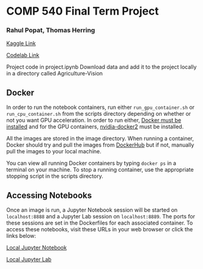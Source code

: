 # COMP 540 Final Term Project

### Rahul Popat, Thomas Herring

[Kaggle Link](https://www.kaggle.com/c/vision-for-agriculture/overview)

[Codelab Link](https://competitions.codalab.org/competitions/23732?secret_key=dba10d3a-a676-4c44-9acf-b45dc92c5fcf#learn_the_details)

Project code in project.ipynb
Download data and add it to the project locally in a directory called Agriculture-Vision

## Docker

In order to run the notebook containers, run either `run_gpu_container.sh` or `run_cpu_container.sh` from the scripts directory depending on whether or not you want GPU acceleration. In order to run either, [Docker must be installed](https://docs.docker.com/get-docker/) and for the GPU containers, [nvidia-docker2](https://github.com/NVIDIA/nvidia-docker) must be installed.

All the images are stored in the image directory. When running a container, Docker should try and pull the images from [DockerHub](https://hub.docker.com/r/th3rring/comp540_final/tags?page=1&ordering=last_updated) but if not, manually pull the images to your local machine.

You can view all running Docker containers by typing `docker ps` in a terminal on your machine. To stop a running container, use the appropriate stopping script in the scripts directory.

## Accessing Notebooks

Once an image is run, a Jupyter Notebook session will be started on `localhost:8888` and a Jupyter Lab session on `localhost:8889`. The ports for these sessions are set in the Dockerfiles for each associated container. To access these notebooks, visit these URLs in your web browser or click the links below:

[Local Jupyter Notebook](http://localhost:8888)

[Local Jupyter Lab](http://localhost:8889)
